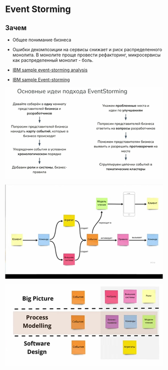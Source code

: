 # Event Storming

## Зачем

- Общее понимание бизнеса
- Ошибки декомпозиции на сервисы снижает и риск распределенного монолита. В  монолите проще провести рефакторинг, микросервисы как распределенный монолит - боль.  

- [IBM sample event-storming analysis](https://ibm-cloud-architecture.github.io/refarch-kc/implementation/event-storming-analysis/)
- [IBM sample Event-storming](https://www.ibm.com/cloud/architecture/architecture/practices/event-storming-methodology-architecture/)

![Alt text](../../img/pattern/ddd/event.storming.plan.jpg)

![Alt text](../../img/pattern/ddd/event.storming.elements.jpg)

![Alt text](../../img/pattern/ddd/event.storming.step.jpg)